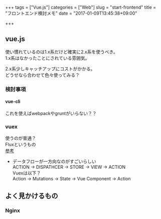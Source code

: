 +++
tags = ["Vue.js"]
categories = ["Web"]
slug = "start-frontend"
title = "フロントエンド検討メモ"
date = "2017-01-09T13:45:38+09:00"

+++

## vue.js

使い慣れているのは1.x系だけど確実に2.x系を使うべき。  
1.x系はなかったことにされている雰囲気。  


2.x系少しキャッチアップにコストがかかる。  
どうせなら合わせて色々使ってみる？  


### 検討事項

#### vue-cli  
これを使えばwebpackやgruntがいらない？？

### vuex
使うのが普通？  
Fluxというもの  
[参考](https://medium.com/@sotayamashita/%E6%BC%AB%E7%94%BB%E3%81%A7%E8%AA%AC%E6%98%8E%E3%81%99%E3%82%8B-flux-1a219e50232b#.7ofaks2rk)  

* データフローが一方向なのがすごいらしい  
  ACTION -> DISPATHCER -> STORE -> VIEW -> ACTION  
  Vuexは以下？  
  Action -> Mutations -> State -> Vue Component -> Action



## よく見かけるもの  

### Nginx

<!--more-->
